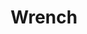 ---
title: Wrench
tags: ["wrench", "tool", "fix", "repair", "maintenance", "hardware", "mechanic"]
icon: wrench
svg: '<svg xmlns="http://www.w3.org/2000/svg" width="24" height="24" fill="none" viewBox="0 0 24 24" stroke-width="1.5" stroke-linecap="round" stroke-linejoin="round" stroke="currentColor"><path d="M9.917 7.076a.947.947 0 0 1 0 1.326L8.402 9.917a.947.947 0 0 1-1.326 0L4.528 7.37c-.495-.494-1.327-.333-1.446.356a5.682 5.682 0 0 0 6.626 6.554c.82-.15 1.707-.022 2.296.566l5.566 5.567a2.01 2.01 0 1 0 2.842-2.842l-5.567-5.566c-.588-.589-.716-1.477-.566-2.296a5.684 5.684 0 0 0-6.554-6.626c-.689.12-.85.951-.356 1.446z"/></svg>'
---